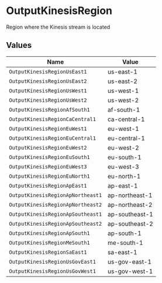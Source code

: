 # OutputKinesisRegion

Region where the Kinesis stream is located


## Values

| Name                              | Value                             |
| --------------------------------- | --------------------------------- |
| `OutputKinesisRegionUsEast1`      | us-east-1                         |
| `OutputKinesisRegionUsEast2`      | us-east-2                         |
| `OutputKinesisRegionUsWest1`      | us-west-1                         |
| `OutputKinesisRegionUsWest2`      | us-west-2                         |
| `OutputKinesisRegionAfSouth1`     | af-south-1                        |
| `OutputKinesisRegionCaCentral1`   | ca-central-1                      |
| `OutputKinesisRegionEuWest1`      | eu-west-1                         |
| `OutputKinesisRegionEuCentral1`   | eu-central-1                      |
| `OutputKinesisRegionEuWest2`      | eu-west-2                         |
| `OutputKinesisRegionEuSouth1`     | eu-south-1                        |
| `OutputKinesisRegionEuWest3`      | eu-west-3                         |
| `OutputKinesisRegionEuNorth1`     | eu-north-1                        |
| `OutputKinesisRegionApEast1`      | ap-east-1                         |
| `OutputKinesisRegionApNortheast1` | ap-northeast-1                    |
| `OutputKinesisRegionApNortheast2` | ap-northeast-2                    |
| `OutputKinesisRegionApSoutheast1` | ap-southeast-1                    |
| `OutputKinesisRegionApSoutheast2` | ap-southeast-2                    |
| `OutputKinesisRegionApSouth1`     | ap-south-1                        |
| `OutputKinesisRegionMeSouth1`     | me-south-1                        |
| `OutputKinesisRegionSaEast1`      | sa-east-1                         |
| `OutputKinesisRegionUsGovEast1`   | us-gov-east-1                     |
| `OutputKinesisRegionUsGovWest1`   | us-gov-west-1                     |